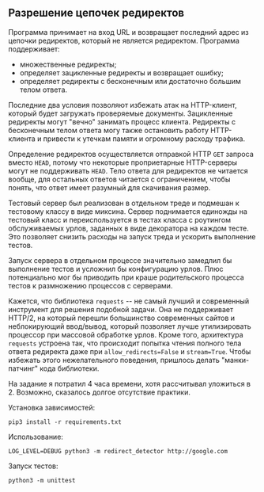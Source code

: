 ## Разрешение цепочек редиректов

Программа принимает на вход URL и возвращает последний адрес из цепочки редиректов, который не является редиректом. Программа поддерживает:
  - множественные редиректы;
  - определяет зацикленные редиректы и возвращает ошибку;
  - определяет редиректы с бесконечным или достаточно большим телом ответа.

Последние два условия позволяют избежать атак на HTTP-клиент, который будет загружать проверяемые документы. Зацикленные редиректы могут "вечно" занимать процесс клиента. Редиректы с бесконечным телом ответа могу также остановить работу HTTP-клиента и привести к утечкам памяти и огромному расходу трафика.

Определение редиректов осуществляется отправкой HTTP `GET` запроса вместо `HEAD`, потому что некоторые проприетарные HTTP-серверы могут не поддерживать `HEAD`. Тело ответа для редиректов не читается вообще, для остальных ответов читается с ограничением, чтобы понять, что ответ имеет разумный для скачивания размер.

Тестовый сервер был реализован в отдельном треде и подмешан к тестовому классу в виде миксина. Сервер поднимается единожды на тестовый класс и переиспользуется в тестах класса с роутингом обслуживаемых урлов, заданных в виде декоратора на каждом тесте. Это позволяет снизить расходы на запуск треда и ускорить выполнение тестов.

Запуск сервера в отдельном процессе значительно замедлил бы выполнение тестов и усложнил бы конфигурацию урлов. Плюс потенциально мог бы приводить при краше родительского процесса тестов к размножению процессов с серверами.

Кажется, что библиотека `requests` -- не самый лучший и современный инструмент для решения подобной задачи. Она не поддерживает HTTP/2, на который перешли большинство современных сайтов и неблокирующий ввод/вывод, который позволяет лучше утилизировать процессор при массовой обработке урлов. Кроме того, архитектура `requests` устроена так, что происходит попытка чтения полного тела ответа редиректа даже при `allow_redirects=False` и `stream=True`. Чтобы избежать этого нежелательного поведения, пришлось делать "манки-патчинг" кода библиотеки.

На задание я потратил 4 часа времени, хотя рассчитывал уложиться в 2. Возможно, сказалось долгое отсутствие практики.

Установка зависимостей:
```
pip3 install -r requirements.txt
```

Использование:
```
LOG_LEVEL=DEBUG python3 -m redirect_detector http://google.com
```

Запуск тестов:
```
python3 -m unittest
```
